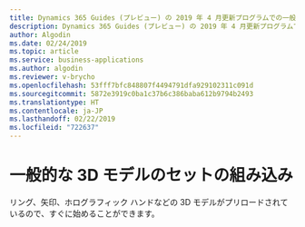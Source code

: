 ```yaml
---
title: Dynamics 365 Guides (プレビュー) の 2019 年 4 月更新プログラムでの一般的な 3D モデル機能
description: Dynamics 365 Guides (プレビュー) の 2019 年 4 月更新プログラムでの一般的な 3D モデル機能では、顧客が作業するための既存の 3D モデルのセットが提供されます。
author: Algodin
ms.date: 02/24/2019
ms.topic: article
ms.service: business-applications
ms.author: algodin
ms.reviewer: v-brycho
ms.openlocfilehash: 53fff7bfc848807f4494791dfa929102311c091d
ms.sourcegitcommit: 5872e3919c0ba1c37b6c386baba612b9794b2493
ms.translationtype: HT
ms.contentlocale: ja-JP
ms.lasthandoff: 02/22/2019
ms.locfileid: "722637"
---
```

# <a name="set-of-common-3d-models-included"></a>一般的な 3D モデルのセットの組み込み

リング、矢印、ホログラフィック ハンドなどの 3D モデルがプリロードされているので、すぐに始めることができます。
